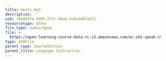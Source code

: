 ```yaml
---
title: meals.mp3
description: ''
uid: 768d93fe-3d45-275c-94ad-ec8c6467a521
resourcetype: Other
file_type: audio/mpeg
file: >-
  https://open-learning-course-data-rc.s3.amazonaws.com/es-s41-speak-italian-with-your-mouth-full-spring-2012/768d93fe3d45275c94adec8c6467a521_meals.mp3
type: OCWFile
parent_type: CourseSection
parent_title: Language Instruction
---
```

